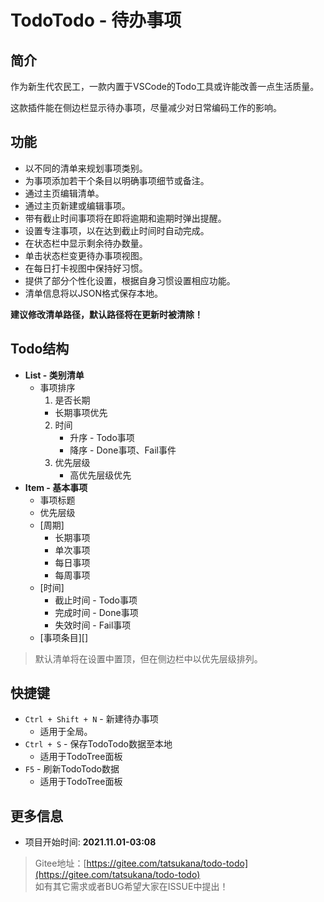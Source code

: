 # TodoTodo - 待办事项

## 简介

作为新生代农民工，一款内置于VSCode的Todo工具或许能改善一点生活质量。

这款插件能在侧边栏显示待办事项，尽量减少对日常编码工作的影响。

## 功能

- 以不同的清单来规划事项类别。
- 为事项添加若干个条目以明确事项细节或备注。
- 通过主页编辑清单。
- 通过主页新建或编辑事项。
- 带有截止时间事项将在即将逾期和逾期时弹出提醒。
- 设置专注事项，以在达到截止时间时自动完成。
- 在状态栏中显示剩余待办数量。
- 单击状态栏变更待办事项视图。
- 在每日打卡视图中保持好习惯。
- 提供了部分个性化设置，根据自身习惯设置相应功能。
- 清单信息将以JSON格式保存本地。

**建议修改清单路径，默认路径将在更新时被清除！**

## Todo结构

- **List - 类别清单**
  - 事项排序
    1. 是否长期
      - 长期事项优先
    2. 时间
       - 升序 - Todo事项
       - 降序 - Done事项、Fail事件
    3. 优先层级
       - 高优先层级优先
- **Item - 基本事项**
  - 事项标题
  - 优先层级
  - [周期]
    - 长期事项
    - 单次事项
    - 每日事项
    - 每周事项
  - [时间]
    - 截止时间 - Todo事项
    - 完成时间 - Done事项
    - 失效时间 - Fail事项
  - [事项条目][]

> 默认清单将在设置中置顶，但在侧边栏中以优先层级排列。

## 快捷键

- `Ctrl + Shift + N` - 新建待办事项
  - 适用于全局。
- `Ctrl + S` - 保存TodoTodo数据至本地
  - 适用于TodoTree面板
- `F5` - 刷新TodoTodo数据
  - 适用于TodoTree面板

## 更多信息

- 项目开始时间: **2021.11.01-03:08**

> Gitee地址：[https://gitee.com/tatsukana/todo-todo](https://gitee.com/tatsukana/todo-todo)
> <br>
> 如有其它需求或者BUG希望大家在ISSUE中提出！